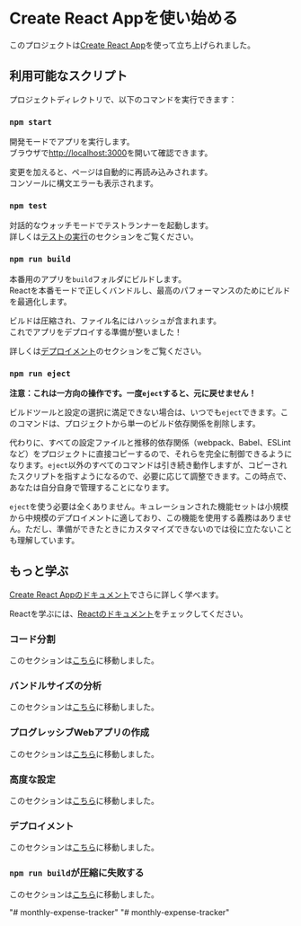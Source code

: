 # Create React Appを使い始める

このプロジェクトは[Create React App](https://github.com/facebook/create-react-app)を使って立ち上げられました。

## 利用可能なスクリプト

プロジェクトディレクトリで、以下のコマンドを実行できます：

### `npm start`

開発モードでアプリを実行します。\
ブラウザで[http://localhost:3000](http://localhost:3000)を開いて確認できます。

変更を加えると、ページは自動的に再読み込みされます。\
コンソールに構文エラーも表示されます。

### `npm test`

対話的なウォッチモードでテストランナーを起動します。\
詳しくは[テストの実行](https://facebook.github.io/create-react-app/docs/running-tests)のセクションをご覧ください。

### `npm run build`

本番用のアプリを`build`フォルダにビルドします。\
Reactを本番モードで正しくバンドルし、最高のパフォーマンスのためにビルドを最適化します。

ビルドは圧縮され、ファイル名にはハッシュが含まれます。\
これでアプリをデプロイする準備が整いました！

詳しくは[デプロイメント](https://facebook.github.io/create-react-app/docs/deployment)のセクションをご覧ください。

### `npm run eject`

**注意：これは一方向の操作です。一度`eject`すると、元に戻せません！**

ビルドツールと設定の選択に満足できない場合は、いつでも`eject`できます。このコマンドは、プロジェクトから単一のビルド依存関係を削除します。

代わりに、すべての設定ファイルと推移的依存関係（webpack、Babel、ESLintなど）をプロジェクトに直接コピーするので、それらを完全に制御できるようになります。`eject`以外のすべてのコマンドは引き続き動作しますが、コピーされたスクリプトを指すようになるので、必要に応じて調整できます。この時点で、あなたは自分自身で管理することになります。

`eject`を使う必要は全くありません。キュレーションされた機能セットは小規模から中規模のデプロイメントに適しており、この機能を使用する義務はありません。ただし、準備ができたときにカスタマイズできないのでは役に立たないことも理解しています。

## もっと学ぶ

[Create React Appのドキュメント](https://facebook.github.io/create-react-app/docs/getting-started)でさらに詳しく学べます。

Reactを学ぶには、[Reactのドキュメント](https://reactjs.org/)をチェックしてください。

### コード分割

このセクションは[こちら](https://facebook.github.io/create-react-app/docs/code-splitting)に移動しました。

### バンドルサイズの分析

このセクションは[こちら](https://facebook.github.io/create-react-app/docs/analyzing-the-bundle-size)に移動しました。

### プログレッシブWebアプリの作成

このセクションは[こちら](https://facebook.github.io/create-react-app/docs/making-a-progressive-web-app)に移動しました。

### 高度な設定

このセクションは[こちら](https://facebook.github.io/create-react-app/docs/advanced-configuration)に移動しました。

### デプロイメント

このセクションは[こちら](https://facebook.github.io/create-react-app/docs/deployment)に移動しました。

### `npm run build`が圧縮に失敗する

このセクションは[こちら](https://facebook.github.io/create-react-app/docs/troubleshooting#npm-run-build-fails-to-minify)に移動しました。

"# monthly-expense-tracker" 
"# monthly-expense-tracker"
